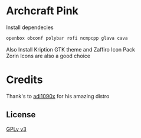 # Archcraft Pink

Install dependecies

```bash
openbox obconf polybar rofi ncmpcpp glava cava
```

Also Install Kription GTK theme and Zaffiro Icon Pack \
Zorin Icons are also a good choice

# Credits

Thank's to [adi1090x](https://github.com/adi1090x) for his amazing distro

## License
[GPLv v3](https://choosealicense.com/licenses/gpl-3.0/)
